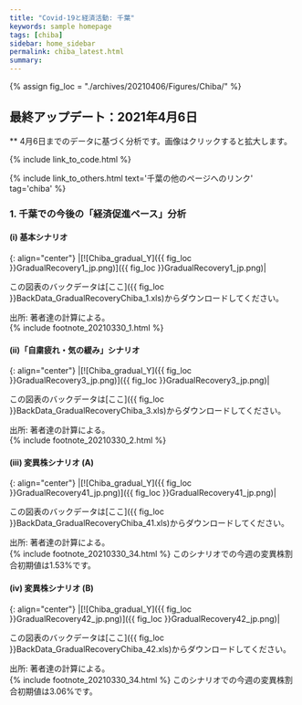 ```yaml
---
title: "Covid-19と経済活動: 千葉"
keywords: sample homepage
tags: [chiba]
sidebar: home_sidebar
permalink: chiba_latest.html
summary:
---
```


{% assign fig_loc = "./archives/20210406/Figures/Chiba/" %}

## 最終アップデート：2021年4月6日
** 4月6日までのデータに基づく分析です。画像はクリックすると拡大します。

{% include link_to_code.html %}

{% include link_to_others.html text='千葉の他のページへのリンク' tag='chiba' %}

### 1. 千葉での今後の「経済促進ペース」分析

#### (i) 基本シナリオ

{: align="center"}
|[![Chiba_gradual_Y]({{ fig_loc }}GradualRecovery1_jp.png)]({{ fig_loc }}GradualRecovery1_jp.png)|

この図表のバックデータは[ここ]({{ fig_loc }}BackData_GradualRecoveryChiba_1.xls)からダウンロードしてください。

出所: 著者達の計算による。<br>
{% include footnote_20210330_1.html %}

#### (ii)「自粛疲れ・気の緩み」シナリオ

{: align="center"}
|[![Chiba_gradual_Y]({{ fig_loc }}GradualRecovery3_jp.png)]({{ fig_loc }}GradualRecovery3_jp.png)|

この図表のバックデータは[ここ]({{ fig_loc }}BackData_GradualRecoveryChiba_3.xls)からダウンロードしてください。

出所: 著者達の計算による。<br>
{% include footnote_20210330_2.html %}

#### (iii) 変異株シナリオ (A)

{: align="center"}
|[![Chiba_gradual_Y]({{ fig_loc }}GradualRecovery41_jp.png)]({{ fig_loc }}GradualRecovery41_jp.png)|

この図表のバックデータは[ここ]({{ fig_loc }}BackData_GradualRecoveryChiba_41.xls)からダウンロードしてください。

出所: 著者達の計算による。<br>
{% include footnote_20210330_34.html %}
このシナリオでの今週の変異株割合初期値は1.53%です。

#### (iv) 変異株シナリオ (B)

{: align="center"}
|[![Chiba_gradual_Y]({{ fig_loc }}GradualRecovery42_jp.png)]({{ fig_loc }}GradualRecovery42_jp.png)|

この図表のバックデータは[ここ]({{ fig_loc }}BackData_GradualRecoveryChiba_42.xls)からダウンロードしてください。

出所: 著者達の計算による。<br>
{% include footnote_20210330_34.html %}
このシナリオでの今週の変異株割合初期値は3.06%です。

